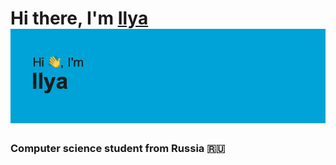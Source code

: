 # Hi there, I'm [Ilya](https://vk.com/r3al1ty_official) ![](https://github.com/R3al1ty1/R3al1ty1/blob/main/header.png) 
### Computer science student from Russia 🇷🇺



<!--
**R3al1ty1/R3al1ty1** is a ✨ _special_ ✨ repository because its `README.md` (this file) appears on your GitHub profile.

Here are some ideas to get you started:

- 🔭 I’m currently working on ...
- 🌱 I’m currently learning ...
- 👯 I’m looking to collaborate on ...
- 🤔 I’m looking for help with ...
- 💬 Ask me about ...
- 📫 How to reach me: ...
- 😄 Pronouns: ...
- ⚡ Fun fact: ...
-->
